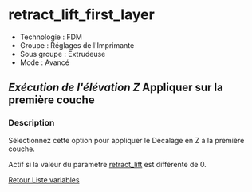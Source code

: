 # retract_lift_first_layer

* Technologie : FDM
* Groupe : Réglages de l'Imprimante
* Sous groupe : Extrudeuse
* Mode : Avancé

## *Exécution de l'élévation Z* Appliquer sur la première couche

### Description

Sélectionnez cette option pour appliquer le Décalage en Z à la première couche.

Actif si la valeur du paramètre [retract_lift](retract_lift.md) est différente de 0.

[Retour Liste variables](variable_list.md)